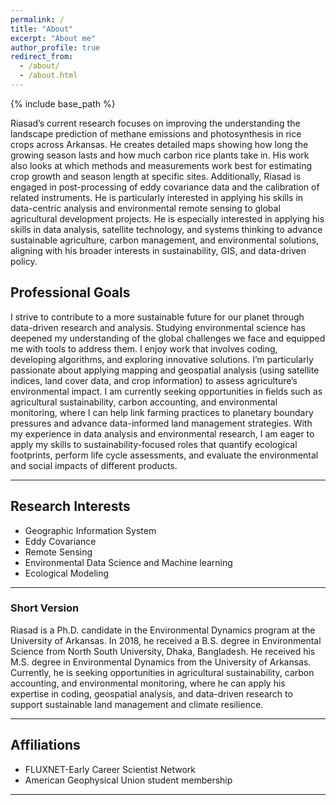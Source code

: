 ```yaml
---
permalink: /
title: "About"
excerpt: "About me"
author_profile: true
redirect_from: 
  - /about/
  - /about.html
---
```

{% include base_path %}

Riasad’s current research focuses on improving the understanding the landscape prediction of methane emissions and photosynthesis in rice crops across Arkansas. He creates detailed maps showing how long the growing season lasts and how much carbon rice plants take in. His work also looks at which methods and measurements work best for estimating crop growth and season length at specific sites. Additionally, Riasad is engaged in post-processing of eddy covariance data and the calibration of related instruments. He is particularly interested in applying his skills in data-centric analysis and environmental remote sensing to global agricultural development projects. He is especially interested in applying his skills in data analysis, satellite technology, and systems thinking to advance sustainable agriculture, carbon management, and environmental solutions, aligning with his broader interests in sustainability, GIS, and data-driven policy.

## Professional Goals
I strive to contribute to a more sustainable future for our planet through data-driven research and analysis. Studying environmental science has deepened my understanding of the global challenges we face and equipped me with tools to address them. I enjoy work that involves coding, developing algorithms, and exploring innovative solutions. I’m particularly passionate about applying mapping and geospatial analysis (using satellite indices, land cover data, and crop information) to assess agriculture’s environmental impact. I am currently seeking opportunities in fields such as agricultural sustainability, carbon accounting, and environmental monitoring, where I can help link farming practices to planetary boundary pressures and advance data-informed land management strategies. With my experience in data analysis and environmental research, I am eager to apply my skills to sustainability-focused roles that quantify ecological footprints, perform life cycle assessments, and evaluate the environmental and social impacts of different products.


------

## Research Interests
- Geographic Information System
- Eddy Covariance
- Remote Sensing
- Environmental Data Science and Machine learning
- Ecological Modeling 

------



### Short Version

Riasad is a Ph.D. candidate in the Environmental Dynamics program at the University of Arkansas. In 2018, he received a B.S. degree in Environmental Science from North South University, Dhaka, Bangladesh. He received his M.S. degree in Environmental Dynamics from the University of Arkansas. Currently, he is seeking opportunities in agricultural sustainability, carbon accounting, and environmental monitoring, where he can apply his expertise in coding, geospatial analysis, and data-driven research to support sustainable land management and climate resilience.

------

## Affiliations
- FLUXNET-Early Career Scientist Network
- American Geophysical Union student membership

------


